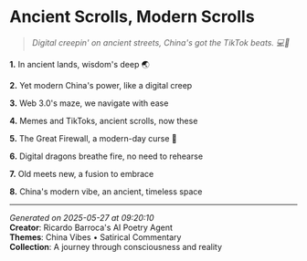 # Ancient Scrolls, Modern Scrolls

> *Digital creepin' on ancient streets, China's got the TikTok beats. 💻🧧*

**1.** In ancient lands, wisdom's deep 🌏


**2.** Yet modern China's power, like a digital creep


**3.** Web 3.0's maze, we navigate with ease


**4.** Memes and TikToks, ancient scrolls, now these


**5.** The Great Firewall, a modern-day curse 🧧


**6.** Digital dragons breathe fire, no need to rehearse


**7.** Old meets new, a fusion to embrace


**8.** China's modern vibe, an ancient, timeless space



---

*Generated on 2025-05-27 at 09:20:10*  
**Creator**: Ricardo Barroca's AI Poetry Agent  
**Themes**: China Vibes • Satirical Commentary  
**Collection**: A journey through consciousness and reality